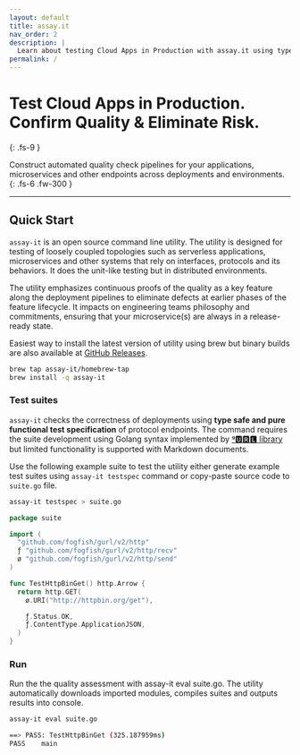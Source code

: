 ```yaml
---
layout: default
title: assay.it
nav_order: 2
description: |
  Learn about testing Cloud Apps in Production with assay.it using type safe and pure functional test suites.
permalink: /
---
```



#  Test Cloud Apps in Production. Confirm Quality & Eliminate Risk.
{: .fs-9 }

Construct automated quality check pipelines for your applications, microservices and other endpoints across deployments and environments.
{: .fs-6 .fw-300 }

<!--
[Check on GitHub](https://github.com/assay-it/assay-it){: .btn .btn-primary .fs-5 .mb-4 .mb-md-0 .mr-2 }

[Sign In with GitHub](https://github.com/login/oauth/authorize?client_id=6941f2acf659df65f37e&response_type=code&scope=repo%3Astatus&state=%7B%22vsn%22%3A%22v6%22%2C%22cid%22%3A%226941f2acf659df65f37e%22%2C%22url%22%3A%22https%3A%2F%2Fapi.assay.it%2Fauth%2Fhook%2Fgithub%22%2C%22acc%22%3A%22oss%22%2C%22upg%22%3Afalse%7D){: .btn .btn-primary .fs-5 .mb-4 .mb-md-0 .mr-2 }
-->

---

## Quick Start

`assay-it` is an open source command line utility. The utility is designed for testing of loosely coupled topologies such as serverless applications, microservices and other systems that rely on interfaces, protocols and its behaviors. It does the unit-like testing but in distributed environments.

The utility emphasizes continuous proofs of the quality as a key feature along the deployment pipelines to eliminate defects at earlier phases of the feature lifecycle. It impacts on engineering teams philosophy and commitments, ensuring that your microservice(s) are always in a release-ready state.

Easiest way to install the latest version of utility using brew but binary builds are also available at [GitHub Releases](https://github.com/assay-it/assay-it/releases).

```bash
brew tap assay-it/homebrew-tap
brew install -q assay-it
```

### Test suites

`assay-it` checks the correctness of deployments using **type safe and pure functional test specification** of protocol endpoints. The command requires the suite development using Golang syntax implemented by [ᵍ🆄🆁🅻 library](https://github.com/fogfish/gurl) but limited functionality is supported with Markdown documents.

Use the following example suite to test the utility either generate example test suites using `assay-it testspec` command or copy-paste source code to `suite.go` file.

```bash
assay-it testspec > suite.go
```

```go
package suite

import (
  "github.com/fogfish/gurl/v2/http"
  ƒ "github.com/fogfish/gurl/v2/http/recv"
  ø "github.com/fogfish/gurl/v2/http/send"
)

func TestHttpBinGet() http.Arrow {
  return http.GET(
    ø.URI("http://httpbin.org/get"),

    ƒ.Status.OK,
    ƒ.ContentType.ApplicationJSON,
  )
}
```

### Run 

Run the the quality assessment with assay-it eval suite.go. The utility automatically downloads imported modules, compiles suites and outputs results into console.

```bash
assay-it eval suite.go

==> PASS: TestHttpBinGet (325.187959ms)
PASS	main
```

<!--
1. **Sign up for [assay.it](https://assay.it)** with your GitHub developer account. Initially, the service requires only access to your public profile, public repositories and access to commit status of connected repositories. Later, you can enable quality assessments of private repositories.  

2. **Fork [assay-it/blueprint-suite](https://github.com/assay-it/blueprint-suite)** to your own GitHub account and then add to the service workspace. The example implements a minimal quality assessment job using [category pattern](./core/category-pattern) to connect cause-and-effect (Given/When/Then) with the networking concepts (Input/Process/Output). Just write [pure functional code](./core) instead of clicking through UI or maintaining endless XML, YAML or JSON documents.
```go
func TestOk() assay.Arrow {
	return http.Join(
		ø.GET("https://assay.it"),
		ƒ.Code(http.StatusCodeOK),
		ƒ.Header("Content-Type").Is("text/html"),
	)
}
```

3. **Launch the quality assessment** through the user interface. The service schedules the job and returns results of assessments in a few seconds. Here, a manual job trigger is used for ad-hoc and illustration purposes. [assay.it](https://assay.it) supports integration with CI/CD so that [continuous quality evaluation](./case-study/continuous-quality-automation) is a part of the development culture. 
![](/doc/assets/images/screen.png)


## Further Reading

Please continue to [the core](/doc/core) sections for details about Behavior as a Code development and see [our advanced example on GitHub](https://github.com/assay-it/blueprint-continuous-quality).

-->